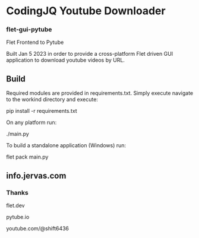 # CodingJQ Youtube Downloader
### flet-gui-pytube

Flet Frontend to Pytube

Built Jan 5 2023 in order to provide a cross-platform Flet driven GUI application to download youtube videos by URL.

## Build

Required modules are provided in requirements.txt. Simply execute navigate to the workind directory and execute: 

pip install -r requirements.txt

On any platform run:

./main.py


To build a standalone application (Windows) run:

flet pack main.py

## info.jervas.com

### Thanks

flet.dev 

pytube.io

youtube.com/@shift6436

